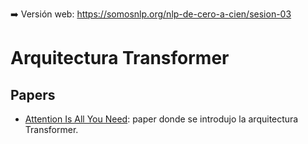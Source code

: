 ➡️ Versión web: https://somosnlp.org/nlp-de-cero-a-cien/sesion-03

# Arquitectura Transformer

## Papers

* [Attention Is All You Need](https://arxiv.org/abs/1706.03762): paper donde se introdujo la arquitectura Transformer.
